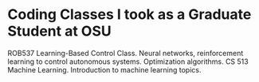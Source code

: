 # Coding Classes I took as a Graduate Student at OSU
ROB537 Learning-Based Control Class. Neural networks, reinforcement learning to control autonomous systems. Optimization algorithms.
CS 513 Machine Learning. Introduction to machine learning topics.

